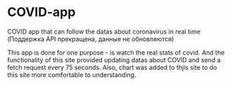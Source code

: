 # COVID-app
COVID app that can follow the datas about coronavirus in real time
(Поддержка API прекращена, данные не обновляются)

This app is done for one purpose - is watch the real stats of covid.
And the functionality of this site provided updating datas about COVID and send a fetch request every 75 seconds.
Also, chart was added to thjis site to do this site more comfortable to understanding.
